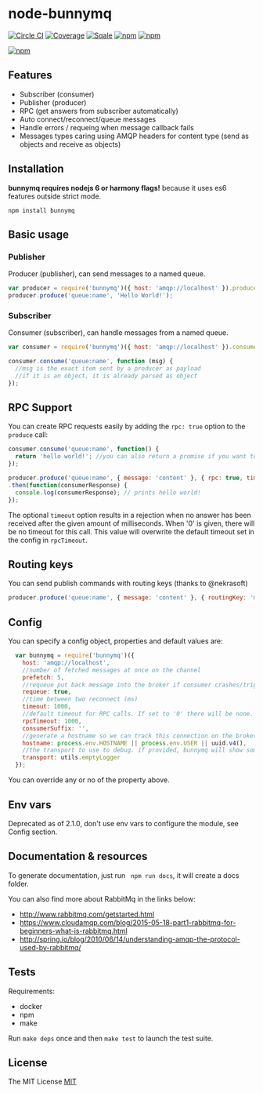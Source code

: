 # node-bunnymq

[![Circle CI](https://circleci.com/gh/dial-once/node-bunnymq/tree/develop.svg?style=shield)](https://circleci.com/gh/dial-once/node-bunnymq)
[![Coverage](http://badges.dialonce.io/?resource=node-bunnymq&metrics=coverage)](http://sonar.dialonce.io/overview/coverage?id=node-bunnymq)
[![Sqale](http://badges.dialonce.io/?resource=node-bunnymq&metrics=sqale_rating)](http://sonar.dialonce.io/overview/debt?id=node-bunnymq)
[![npm](https://img.shields.io/npm/v/bunnymq.svg)]()
[![npm](https://img.shields.io/npm/dt/bunnymq.svg)]()

[![npm](https://nodei.co/npm/bunnymq.png?downloads=true&downloadRank=true&stars=true)](https://nodei.co/npm/bunnymq/)

## Features
- Subscriber (consumer)
- Publisher (producer)
- RPC (get answers from subscriber automatically)
- Auto connect/reconnect/queue messages
- Handle errors / requeing when message callback fails
- Messages types caring using AMQP headers for content type (send as objects and receive as objects)

## Installation
**bunnymq requires nodejs 6 or harmony flags!** because it uses es6 features outside strict mode.
```
npm install bunnymq
```

## Basic usage
### Publisher
Producer (publisher), can send messages to a named queue.

```javascript
var producer = require('bunnymq')({ host: 'amqp://localhost' }).producer;
producer.produce('queue:name', 'Hello World!');
```

### Subscriber
Consumer (subscriber), can handle messages from a named queue.

```javascript
var consumer = require('bunnymq')({ host: 'amqp://localhost' }).consumer;

consumer.consume('queue:name', function (msg) {
  //msg is the exact item sent by a producer as payload
  //if it is an object, it is already parsed as object
});
```

## RPC Support
You can create RPC requests easily by adding the `rpc: true` option to the `produce` call:
```javascript
consumer.consume('queue:name', function() {
  return 'hello world!'; //you can also return a promise if you want to do async stuff
});

producer.produce('queue:name', { message: 'content' }, { rpc: true, timeout: 1000 })
.then(function(consumerResponse) {
  console.log(consumerResponse); // prints hello world!
});
```
The optional `timeout` option results in a rejection when no answer has been received after the given amount of milliseconds.
When '0' is given, there will be no timeout for this call.
This value will overwrite the default timeout set in the config in `rpcTimeout`.

## Routing keys
You can send publish commands with routing keys (thanks to @nekrasoft)
```javascript
producer.produce('queue:name', { message: 'content' }, { routingKey: 'my-routing-key' });
```

## Config
You can specify a config object, properties and default values are:

```javascript
  var bunnymq = require('bunnymq')({
    host: 'amqp://localhost',
    //number of fetched messages at once on the channel
    prefetch: 5,
    //requeue put back message into the broker if consumer crashes/trigger exception
    requeue: true,
    //time between two reconnect (ms)
    timeout: 1000,
    //default timeout for RPC calls. If set to '0' there will be none.
    rpcTimeout: 1000,
    consumerSuffix: '',
    //generate a hostname so we can track this connection on the broker (rabbitmq management plugin)
    hostname: process.env.HOSTNAME || process.env.USER || uuid.v4(),
    //the transport to use to debug. if provided, bunnymq will show some logs
    transport: utils.emptyLogger
  });
```

You can override any or no of the property above.

## Env vars
Deprecated as of 2.1.0, don't use env vars to configure the module, see Config section.

## Documentation & resources
To generate documentation, just run ``` npm run docs```, it will create a docs folder.

You can also find more about RabbitMq in the links below:
 - http://www.rabbitmq.com/getstarted.html
 - https://www.cloudamqp.com/blog/2015-05-18-part1-rabbitmq-for-beginners-what-is-rabbitmq.html
 - http://spring.io/blog/2010/06/14/understanding-amqp-the-protocol-used-by-rabbitmq/

## Tests
Requirements:
  - docker
  - npm
  - make

Run `make deps` once and then `make test` to launch the test suite.

## License
The MIT License [MIT](LICENSE)
